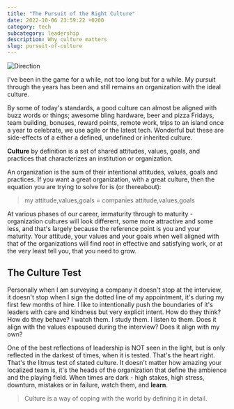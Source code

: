 ```yaml
---
title: "The Pursuit of the Right Culture"
date: 2022-10-06 23:59:22 +0200
category: tech 
subcategory: leadership
description: Why culture matters
slug: pursuit-of-culture
---
```


![Direction](/images/direction.jpg)

I've been in the game for a while, not too long but for a while. My pursuit through the years has been and still remains an organization with the ideal culture.

By some of today's standards, a good culture can almost be aligned with buzz words or things; awesome bling hardware, beer and pizza Fridays, team building, bonuses, reward points, remote work, trips to an island once a year to celebrate, we use agile or the latest tech. Wonderful but these are side-effects of a either a defined, undefined or inherited culture.

**Culture** by definition is a set of shared attitudes, values, goals, and practices that characterizes an institution or organization.

An organization is the sum of their intentional attitudes, values, goals and practices. If you want a great organization, with a great culture, then the equation you are trying to solve for is (or thereabout):

> my attitude,values,goals = companies attitude,values,goals

At various phases of our career, immaturity through to maturity - organization cultures will look different, some more attractive and some less, and that's largely because the reference point is you and your maturity. Your attitude, your values and your goals when well aligned with that of the organizations will find root in effective and satisfying work, or at the very least tell you, that you need to grow.

## The Culture Test

Personally when I am surveying a company it doesn't stop at the interview, it doesn't stop when I sign the dotted line of my appointment, it's during my first few months of hire. I like to intentionally push the boundaries of it's leaders with care and kindness but very explicit intent. How do they think? How do they behave? I watch them. I study them. I listen to them. Does it align with the values espoused during the interview? Does it align with my own?

One of the best reflections of leadership is NOT seen in the light, but is only reflected in the darkest of times, when it is tested. That's the heart right. That's the litmus test of stated culture. It doesn't matter how amazing your localized team is, it's the heads of the organization that define the ambience and the playing field. When times are dark - high stakes, high stress, downturn, mistakes or in failure, watch them, and **learn**.

> Culture is a way of coping with the world by defining it in detail.

